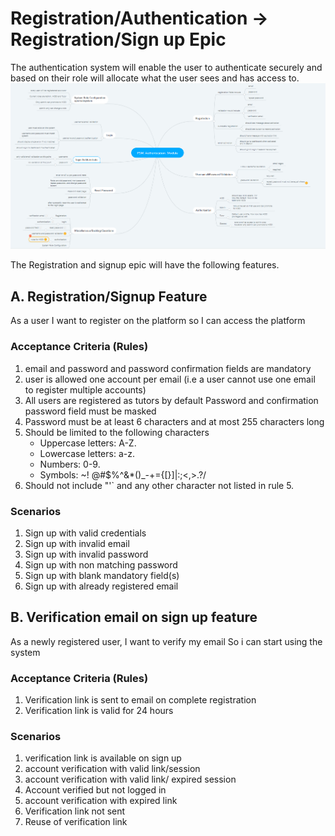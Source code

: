 # Registration/Authentication  -> Registration/Sign up Epic
The authentication system will enable the user to authenticate securely and based on their role will allocate what the user sees and has access to.
![Authentication module](../auth.PNG)
<!-- ![Authentication module](../../karate/k01.PNG) -->

The Registration and signup epic will have the following features.

## A. Registration/Signup Feature

As a user I want to register on the platform so I can access the platform

### Acceptance Criteria (Rules)

1. email and password and password confirmation fields are mandatory
2. user is allowed one account per email (i.e a user cannot use one email to register multiple accounts)
3. All users are registered as tutors by default
Password and confirmation password field must be masked
4. Password must be at least 6 characters and at most 255 characters long
5. Should be limited to the following characters
    - Uppercase letters: A-Z.
    - Lowercase letters: a-z.
    - Numbers: 0-9.
    - Symbols: ~! @#$%^&*()_-+={[}]|\:;<,>.?/
6. Should not include "'` and any other character not listed in rule 5.

### Scenarios
1. Sign up with valid credentials
2. Sign up with invalid email
3. Sign up with invalid password
4. Sign up with non matching password
5. Sign up with blank mandatory field(s)
6. Sign up with already registered email

## B. Verification email on sign up feature

As a newly registered user,
I want to verify my email 
So i can start using the system

### Acceptance Criteria (Rules)
1. Verification link is sent to email on complete registration
2. Verification link is valid for 24 hours

### Scenarios
1. verification link is available on sign up
2. account verification with valid link/session
3. account verification with valid link/ expired session
4. Account verified but not logged in
5. account verification with expired link
6. Verification link not sent
7. Reuse of verification link

